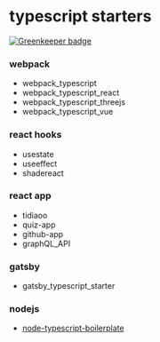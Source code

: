 # typescript starters

[![Greenkeeper badge](https://badges.greenkeeper.io/koji/typescript.svg)](https://greenkeeper.io/)


### webpack
- webpack_typescript
- webpack_typescript_react
- webpack_typescript_threejs
- webpack_typescript_vue

### react hooks
- usestate
- useeffect
- shadereact

### react app
- tidiaoo
- quiz-app
- github-app
- graphQL_API

### gatsby
- gatsby_typescript_starter

### nodejs
- [node-typescript-boilerplate](https://github.com/koji/node-typescript-boilerplate)

### 
